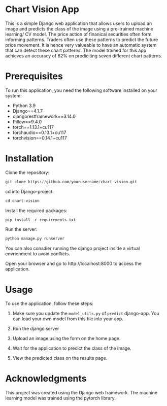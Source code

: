 # Chart Vision App
This is a simple Django web application that allows users to upload an image and predicts the class of the image using a pre-trained machine learning/ CV model. The price action of finanical securities often form informing patterns. Traders often use these patterns to predict the future price movement. It is hence very valueable to have an automatic system that can detect these chart patterns. The model trained for this app achieves an accuracy of 82% on prediciting seven different chart patterns.

# Prerequisites
To run this application, you need the following software installed on your system:

- Python 3.9
- Django==4.1.7
- djangorestframework==3.14.0
- Pillow==9.4.0
- torch==1.13.1+cu117
- torchaudio==0.13.1+cu117
- torchvision==0.14.1+cu117


# Installation
Clone the repository:
```python
git clone https://github.com/yourusername/chart-vision.git
```
cd into Django-project:
```python
cd chart-vision
```
Install the required packages:
```python
pip install -r requirements.txt
```
Run the server:
```python
python manage.py runserver
```
You can also consdier running the django project inside a virtual envrionment to avoid conflicts.

Open your browser and go to http://localhost:8000 to access the application.

# Usage
To use the application, follow these steps:

1. Make sure you update the `model_utils.py` of `predict` django-app. You can load your own model from this file into your app.

2. Run the django server

3. Upload an image using the form on the home page.

4. Wait for the application to predict the class of the image.

5. View the predicted class on the results page.


# Acknowledgments
This project was created using the Django web framework.
The machine learning model was trained using the pytorch library.




